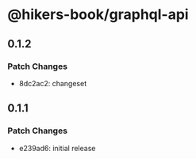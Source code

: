 # @hikers-book/graphql-api

## 0.1.2

### Patch Changes

- 8dc2ac2: changeset

## 0.1.1

### Patch Changes

- e239ad6: initial release
